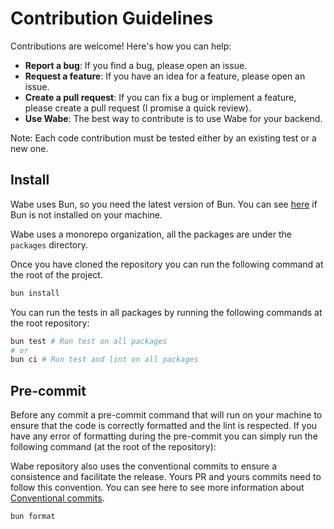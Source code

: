 # Contribution Guidelines

Contributions are welcome! Here's how you can help:

- **Report a bug**: If you find a bug, please open an issue.
- **Request a feature**: If you have an idea for a feature, please open an issue.
- **Create a pull request**: If you can fix a bug or implement a feature, please create a pull request (I promise a quick review).
- **Use Wabe**: The best way to contribute is to use Wabe for your backend.

Note: Each code contribution must be tested either by an existing test or a new one.

## Install

Wabe uses Bun, so you need the latest version of Bun. You can see [here](https://bun.sh/docs/installation) if Bun is not installed on your machine.

Wabe uses a monorepo organization, all the packages are under the `packages` directory.

Once you have cloned the repository you can run the following command at the root of the project.

```sh
bun install
```

You can run the tests in all packages by running the following commands at the root repository:

```sh
bun test # Run test on all packages
# or
bun ci # Run test and lint on all packages
```

## Pre-commit

Before any commit a pre-commit command that will run on your machine to ensure that the code is correctly formatted and the lint is respected. If you have any error of formatting during the pre-commit you can simply run the following command (at the root of the repository):

Wabe repository also uses the conventional commits to ensure a consistence and facilitate the release. Yours PR and yours commits need to follow this convention. You can see here to see more information about [Conventional commits](https://www.conventionalcommits.org/en/v1.0.0/).

```sh
bun format
```
